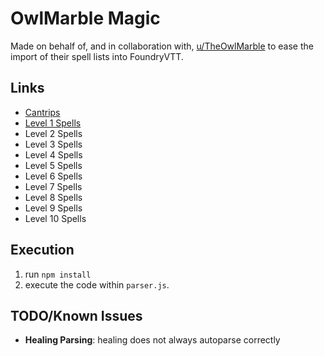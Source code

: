 # OwlMarble Magic

Made on behalf of, and in collaboration with, [u/TheOwlMarble](https://www.reddit.com/user/TheOwlMarble) to ease the import of their spell lists into FoundryVTT.

## Links

- [Cantrips](https://github.com/VoltCruelerz/OwlMarble-Magic/blob/master/spells/levels/00.md)
- [Level 1 Spells](./spells/levels/01.md)
- Level 2 Spells
- Level 3 Spells
- Level 4 Spells
- Level 5 Spells
- Level 6 Spells
- Level 7 Spells
- Level 8 Spells
- Level 9 Spells
- Level 10 Spells

## Execution

1. run `npm install`
2. execute the code within `parser.js`.

## TODO/Known Issues

- **Healing Parsing**: healing does not always autoparse correctly